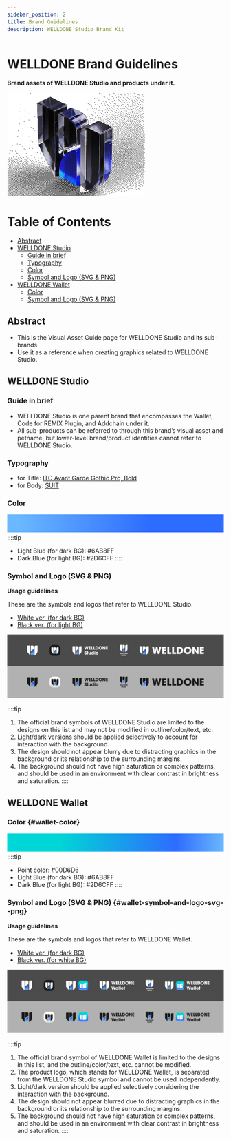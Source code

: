 ```yaml
---
sidebar_position: 2
title: Brand Guidelines
description: WELLDONE Studio Brand Kit
---
```


# WELLDONE Brand Guidelines

**Brand assets of WELLDONE Studio and products under it.**

![welldone](/brand/welldone.gif)

# Table of Contents
>
* [Abstract](/aboutus/brand/#abstract)
* [WELLDONE Studio](/aboutus/brand/#welldone-studio)
  * [Guide in brief](/aboutus/brand/#guide-in-brief)
  * [Typography](/aboutus/brand/#typography)
  * [Color](/aboutus/brand/#color)
  * [Symbol and Logo (SVG & PNG)](/aboutus/brand/#symbol-and-logo-svg--png)
* [WELLDONE Wallet](/aboutus/brand/#welldone-wallet)
  * [Color](/aboutus/brand/#wallet-color)
  * [Symbol and Logo (SVG & PNG)](/aboutus/brand/#wallet-symbol-and-logo-svg--png)

## Abstract

- This is the Visual Asset Guide page for WELLDONE Studio and its sub-brands. 
- Use it as a reference when creating graphics related to WELLDONE Studio.


## WELLDONE Studio

### Guide in brief

- WELLDONE Studio is one parent brand that encompasses the Wallet, Code for REMIX Plugin, and Addchain under it.
- All sub-products can be referred to through this brand’s visual asset and petname, but lower-level brand/product identities cannot refer to WELLDONE Studio.

### Typography

- for Title: [ITC Avant Garde Gothic Pro, Bold](https://ifonts.xyz/itc-avant-garde-gothic-pro-font-family.html)
- for Body: [SUIT](https://sunn.us/suit/)

### Color

![Rectangle 233.png](/brand/rectangle-233.png)
::::tip
- Light Blue (for dark BG): #6AB8FF
- Dark Blue (for light BG): #2D6CFF
::::

### Symbol and Logo (SVG & PNG)

**Usage guidelines**

These are the symbols and logos that refer to WELLDONE Studio.

- [White ver. (for dark BG)](/brand/logo-dark-bg.zip)
- [Black ver. (for light BG)](/brand/logo-light-bg.zip)

![studio brand kit](/brand/studio.webp)

::::tip
1. The official brand symbols of WELLDONE Studio are limited to the designs on this list and may not be modified in outline/color/text, etc.
2. Light/dark versions should be applied selectively to account for interaction with the background.
3. The design should not appear blurry due to distracting graphics in the background or its relationship to the surrounding margins. 
4. The background should not have high saturation or complex patterns, and should be used in an environment with clear contrast in brightness and saturation.
::::

## WELLDONE Wallet

### Color {#wallet-color}

![Rectangle 234.png](/brand/rectangle-234.png)
::::tip
- Point color: #00D6D6
- Light Blue (for dark BG): #6AB8FF
- Dark Blue (for light BG): #2D6CFF
::::

### Symbol and Logo (SVG & PNG) {#wallet-symbol-and-logo-svg--png}

**Usage guidelines**

These are the symbols and logos that refer to WELLDONE Wallet.

- [White ver. (for dark BG)](/brand/archive.zip)
- [Black ver. (for white BG)](/brand/Wallet_Black_ver._(for_dark_BG).zip)

![wallet brand kit](/brand/wallet.webp)

::::tip
1. The official brand symbol of WELLDONE Wallet is limited to the designs in this list, and the outline/color/text, etc. cannot be modified.
2. The product logo, which stands for WELLDONE Wallet, is separated from the WELLDONE Studio symbol and cannot be used independently.
3. Light/dark version should be applied selectively considering the interaction with the background.
4. The design should not appear blurred due to distracting graphics in the background or its relationship to the surrounding margins.
5. The background should not have high saturation or complex patterns, and should be used in an environment with clear contrast in brightness and saturation.
::::
